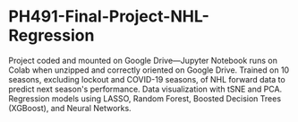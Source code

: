 # PH491-Final-Project-NHL-Regression
Project coded and mounted on Google Drive—Jupyter Notebook runs on Colab when unzipped and correctly oriented on Google Drive.
Trained on 10 seasons, excluding lockout and COVID-19 seasons, of NHL forward data to predict next season's performance.
Data visualization with tSNE and PCA.
Regression models using LASSO, Random Forest, Boosted Decision Trees (XGBoost), and Neural Networks.
